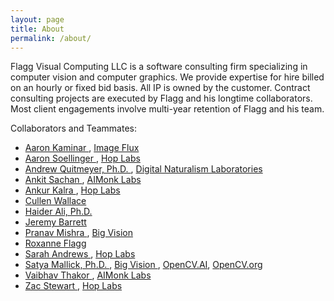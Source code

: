 ```yaml
---
layout: page
title: About
permalink: /about/
---
```


Flagg Visual Computing LLC is a software consulting firm specializing in computer vision and computer graphics.
We provide expertise for hire billed on an hourly or fixed bid basis.  All IP is owned by the customer.
Contract consulting projects are executed by Flagg and his longtime collaborators.  Most client engagements involve multi-year
retention of Flagg and his team.

Collaborators and Teammates:

- [ Aaron Kaminar ](https://www.linkedin.com/in/aaron-kaminar-1a007953/), [ Image Flux ](https://imageflux.tv/)
- [ Aaron Soellinger ](https://www.linkedin.com/in/aaronsoellinger/), [ Hop Labs ](https://www.hoplabs.com/)
- [ Andrew Quitmeyer, Ph.D. ](https://www.dinalab.net/), [ Digital Naturalism Laboratories ](https://www.dinalab.net/)
- [ Ankit Sachan ](https://www.linkedin.com/in/ankitsachan/?originalSubdomain=in), [ AIMonk Labs ](https://aimonk.com/)
- [ Ankur Kalra ](https://www.linkedin.com/in/theankurkalra/), [ Hop Labs ](https://www.hoplabs.com/)
- [ Cullen Wallace ](https://www.linkedin.com/in/cullen-wallace/)
- [ Haider Ali, Ph.D. ](https://www.linkedin.com/in/haider-ali-phd-ab6b76b/)
- [ Jeremy Barrett ](https://www.linkedin.com/in/jeremy-barrett-a684ab1/)
- [ Pranav Mishra ](https://www.linkedin.com/in/pranav-mishra-226ab93/), [ Big Vision ](https://bigvision.ai)
- [ Roxanne Flagg ](https://www.linkedin.com/in/roxanneflagg/)
- [ Sarah Andrews ](https://www.linkedin.com/in/sarah-e-andrews/), [ Hop Labs ](https://www.hoplabs.com/)
- [ Satya Mallick, Ph.D. ](https://www.linkedin.com/in/satyamallick/), [ Big Vision ](https://bigvision.ai), [OpenCV.AI](https://opencv.ai), [OpenCV.org](https://opencv.org)
- [ Vaibhav Thakor ](https://www.linkedin.com/in/vaibhavthakor28/), [ AIMonk Labs ](https://aimonk.com/)
- [ Zac Stewart ](https://www.linkedin.com/in/zac-stewart-79b2a5a6/), [ Hop Labs ](https://www.hoplabs.com/)
